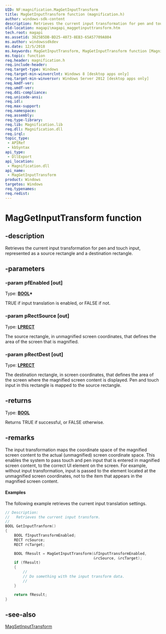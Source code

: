 ```yaml
---
UID: NF:magnification.MagGetInputTransform
title: MagGetInputTransform function (magnification.h)
author: windows-sdk-content
description: Retrieves the current input transformation for pen and touch input, represented as a source rectangle and a destination rectangle.
old-location: magapi\magapi_maggetinputtransform.htm
tech.root: magapi
ms.assetid: 3825B5DB-BD25-4073-8EB3-65A57709A804
ms.author: windowssdkdev
ms.date: 12/5/2018
ms.keywords: MagGetInputTransform, MagGetInputTransform function [Magnification API], magapi.magapi_maggetinputtransform, magnification/MagGetInputTransform
ms.topic: function
req.header: magnification.h
req.include-header: 
req.target-type: Windows
req.target-min-winverclnt: Windows 8 [desktop apps only]
req.target-min-winversvr: Windows Server 2012 [desktop apps only]
req.kmdf-ver: 
req.umdf-ver: 
req.ddi-compliance: 
req.unicode-ansi: 
req.idl: 
req.max-support: 
req.namespace: 
req.assembly: 
req.type-library: 
req.lib: Magnification.lib
req.dll: Magnification.dll
req.irql: 
topic_type:
 - APIRef
 - kbSyntax
api_type:
 - DllExport
api_location:
 - Magnification.dll
api_name:
 - MagGetInputTransform
product: Windows
targetos: Windows
req.typenames: 
req.redist: 
---
```


# MagGetInputTransform function


## -description


Retrieves the current input transformation for pen and touch input, represented as a source rectangle and a destination rectangle.


## -parameters




### -param pfEnabled [out]

Type: <b><a href="https://msdn.microsoft.com/4553cafc-450e-4493-a4d4-cb6e2f274d46">BOOL</a>*</b>

TRUE  if input translation is enabled, or FALSE if not.


### -param pRectSource [out]

Type: <b><a href="https://msdn.microsoft.com/9439cb6c-f2f7-4c27-b1d7-8ddf16d81fe8">LPRECT</a></b>

The source rectangle, in unmagnified screen coordinates,  that defines the area of the screen that is magnified. 


### -param pRectDest [out]

Type: <b><a href="https://msdn.microsoft.com/9439cb6c-f2f7-4c27-b1d7-8ddf16d81fe8">LPRECT</a></b>

The destination rectangle, in screen coordinates, that defines the area of the screen where the magnified screen content is displayed. Pen and touch input in this rectangle is mapped to the source rectangle.


## -returns



Type: <b><a href="https://msdn.microsoft.com/4553cafc-450e-4493-a4d4-cb6e2f274d46">BOOL</a></b>

Returns TRUE if successful, or FALSE otherwise.




## -remarks



The input transformation maps the coordinate space of the magnified screen content to the actual (unmagnified) screen coordinate space. This enables the system to pass touch and pen input that is entered in magnified screen content, to the correct UI element on the screen. For example, without input transformation, input is passed to the element located at the unmagnified screen coordinates, not to the item that appears in the magnified screen content. 


#### Examples

The following example retrieves the current input translation settings.


```cpp
// Description:
//   Retrieves the current input transform.
//
BOOL GetInputTranform()
{
    BOOL fInputTransformEnabled;
    RECT rcSource;
    RECT rcTarget;

    BOOL fResult = MagGetInputTransform(&fInputTransformEnabled, 
                                        &rcSource, &rcTarget);
    if (fResult)
    {
        //
        // Do something with the input transform data.
        //
    }

    return fResult;
}

```





## -see-also




<a href="https://msdn.microsoft.com/B42B59DB-9E21-4769-B605-014173514AEB">MagSetInputTransform</a>
 

 

